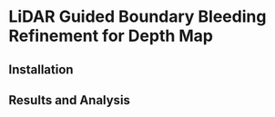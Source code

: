# LiDAR Guided Boundary Bleeding Refinement for Depth Map

## Installation

## Results and Analysis
